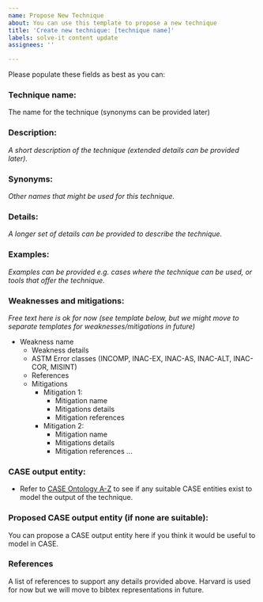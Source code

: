 ```yaml
---
name: Propose New Technique
about: You can use this template to propose a new technique
title: 'Create new technique: [technique name]'
labels: solve-it content update
assignees: ''

---
```


Please populate these fields as best as you can:

### Technique name:
The name for the technique (synonyms can be provided later)

### Description:
*A short description of the technique (extended details can be provided later).*

### Synonyms:
*Other names that might be used for this technique.*

### Details:
*A longer set of details can be provided to describe the technique.*

### Examples:
*Examples can be provided e.g. cases where the technique can be used, or tools that offer the technique.*

### Weaknesses and mitigations:
*Free text here is ok for now (see template below, but we might move to separate templates for weaknesses/mitigations in future)*

* Weakness name
  * Weakness details
  * ASTM Error classes (INCOMP, INAC-EX, INAC-AS, INAC-ALT, INAC-COR, MISINT)
  * References
  * Mitigations
    * Mitigation 1:
      * Mitigation name
      * Mitigations details
      * Mitigation references
    * Mitigation 2:
      * Mitigation name
      * Mitigations details
      * Mitigation references
...


### CASE output entity:
* Refer to [CASE Ontology A-Z](https://ontology.caseontology.org/documentation/entities-az.html) to see if any suitable CASE entities exist to model the output of the technique. 

### Proposed CASE output entity (if none are suitable):
You can propose a CASE output entity here if you think it would be useful to model in CASE.

### References
A list of references to support any details provided above. Harvard is used for now but we will move to bibtex representations in future.
